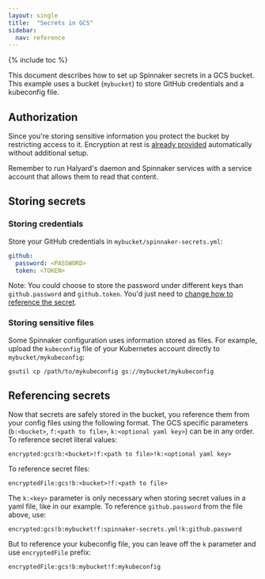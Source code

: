 ```yaml
---
layout: single
title:  "Secrets in GCS"
sidebar:
  nav: reference
---
```


{% include toc %}


This document describes how to set up Spinnaker secrets in a GCS bucket. This example uses a bucket (`mybucket`) to store GitHub credentials and a kubeconfig file.


## Authorization
Since you're storing sensitive information you protect the bucket by restricting access to it. Encryption at rest is [already provided](https://cloud.google.com/storage/docs/encryption/default-keys) automatically without additional setup.

Remember to run Halyard's daemon and Spinnaker services with a service account that allows them to read that content.


## Storing secrets

### Storing credentials
Store your GitHub credentials in `mybucket/spinnaker-secrets.yml`:

```yaml
github:
  password: <PASSWORD>
  token: <TOKEN>
```

Note: You could choose to store the password under different keys than `github.password` and `github.token`. You'd just need to [change how to reference the secret](#referencing-secrets).

### Storing sensitive files
Some Spinnaker configuration uses information stored as files. For example, upload the `kubeconfig` file of your Kubernetes account directly to `mybucket/mykubeconfig`:

```
gsutil cp /path/to/mykubeconfig gs://mybucket/mykubeconfig
```


## Referencing secrets
Now that secrets are safely stored in the bucket, you reference them from your config files using the following format. The GCS specific parameters (`b:<bucket>`, `f:<path to file>`, `k:<optional yaml key>`) can be in any order.
To reference secret literal values:

```
encrypted:gcs!b:<bucket>!f:<path to file>!k:<optional yaml key>
```

To reference secret files:

```
encryptedFile:gcs!b:<bucket>!f:<path to file>
```

The `k:<key>` parameter is only necessary when storing secret values in a yaml file, like in our example. To reference `github.password` from the file above, use:
```
encrypted:gcs!b:mybucket!f:spinnaker-secrets.yml!k:github.password
```

But to reference your kubeconfig file, you can leave off the `k` parameter and use `encryptedFile` prefix:
```
encryptedFile:gcs!b:mybucket!f:mykubeconfig
```
